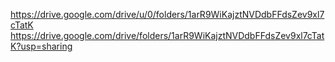 https://drive.google.com/drive/u/0/folders/1arR9WiKajztNVDdbFFdsZev9xl7cTatK
https://drive.google.com/drive/folders/1arR9WiKajztNVDdbFFdsZev9xl7cTatK?usp=sharing

